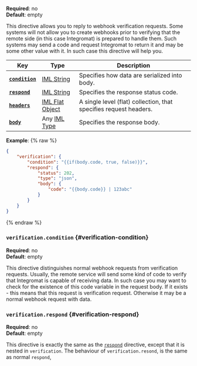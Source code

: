 **Required**: no  
**Default**: empty

This directive allows you to reply to webhook verification requests.
Some systems will not allow you to create webhooks prior to verifying
that the remote side (in this case Integromat) is prepared to handle
them. Such systems may send a code and request Integromat to return it
and may be some other value with it. In such case this directive will
help you.

| Key                                 | Type                                              | Description                                                       |
| ---                                 | ---                                               | ---                                                               |
| [**`condition`**](#verification-condition)    | [IML String](articles/types.md#iml-string)                 | Specifies how data are serialized into body.                      |
| [**`respond`**](#verification-respond)  | [IML String](articles/types.md#iml-string)                 | Specifies the response status code.                               |
| [**`headers`**](#iterate-condition) | [IML Flat Object](articles/types.md#iml-flat-object) | A single level (flat) collection, that specifies request headers. |
| [**`body`**](#iterate-condition)    | Any [IML Type](articles/types.md#iml-types)          | Specifies the response body.                                      |

**Example**:
{% raw %}
```json
{
    "verification": {
        "condition": "{{if(body.code, true, false)}}",
        "respond": {
            "status": 202,
            "type": "json",
            "body": {
                "code": "{{body.code}} | 123abc"
            }
        }
    }
}
```
{% endraw %}

### `verification.condition` {#verification-condition}

**Required**: no  
**Default**: empty

This directive distinguishes normal webhook requests from verification
requests. Usually, the remote service will send some kind of code to verify
that Integromat is capable of receiving data. In such case you may want
to check for the existence of this code variable in the request body.
If it exists - this means that this request is verification request.
Otherwise it may be a normal webhook request with data.

### `verification.respond` {#verification-respond}

**Required**: no  
**Default**: empty

This directive is exactly the same as the [`respond`](#respond)
directive, except that it is nested in `verification`. The behaviour of
`verification.resond`, is the same as normal `respond`,
